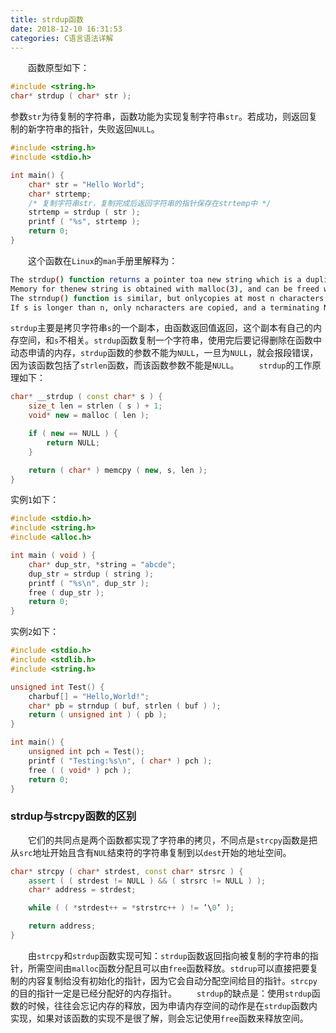 ```yaml
---
title: strdup函数
date: 2018-12-10 16:31:53
categories: C语言语法详解
---
```

&emsp;&emsp;函数原型如下：

``` cpp
#include <string.h>
char* strdup ( char* str );
```

参数`str`为待复制的字符串，函数功能为实现复制字符串`str`。若成功，则返回复制的新字符串的指针，失败返回`NULL`。

``` cpp
#include <string.h>
#include <stdio.h>

int main() {
    char* str = "Hello World";
    char* strtemp;
    /* 复制字符串str，复制完成后返回字符串的指针保存在strtemp中 */
    strtemp = strdup ( str );
    printf ( "%s", strtemp );
    return 0;
}
```

&emsp;&emsp;这个函数在`Linux`的`man`手册里解释为：

``` bash
The strdup() function returns a pointer toa new string which is a duplicate of the string s.
Memory for thenew string is obtained with malloc(3), and can be freed with free(3).
The strndup() function is similar, but onlycopies at most n characters.
If s is longer than n, only ncharacters are copied, and a terminating NUL is added.
```

`strdup`主要是拷贝字符串`s`的一个副本，由函数返回值返回，这个副本有自己的内存空间，和`s`不相关。`strdup`函数复制一个字符串，使用完后要记得删除在函数中动态申请的内存，`strdup`函数的参数不能为`NULL`，一旦为`NULL`，就会报段错误，因为该函数包括了`strlen`函数，而该函数参数不能是`NULL`。
&emsp;&emsp;`strdup`的工作原理如下：

``` cpp
char* __strdup ( const char* s ) {
    size_t len = strlen ( s ) + 1;
    void* new = malloc ( len );

    if ( new == NULL ) {
        return NULL;
    }

    return ( char* ) memcpy ( new, s, len );
}
```

实例`1`如下：

``` cpp
#include <stdio.h>
#include <string.h>
#include <alloc.h>

int main ( void ) {
    char* dup_str, *string = "abcde";
    dup_str = strdup ( string );
    printf ( "%s\n", dup_str );
    free ( dup_str );
    return 0;
}
```

实例`2`如下：

``` cpp
#include <stdio.h>
#include <stdlib.h>
#include <string.h>

unsigned int Test() {
    charbuf[] = "Hello,World!";
    char* pb = strndup ( buf, strlen ( buf ) );
    return ( unsigned int ) ( pb );
}

int main() {
    unsigned int pch = Test();
    printf ( "Testing:%s\n", ( char* ) pch );
    free ( ( void* ) pch );
    return 0;
}
```

### strdup与strcpy函数的区别

&emsp;&emsp;它们的共同点是两个函数都实现了字符串的拷贝，不同点是`strcpy`函数是把从`src`地址开始且含有`NUL`结束符的字符串复制到以`dest`开始的地址空间。

``` cpp
char* strcpy ( char* strdest, const char* strsrc ) {
    assert ( ( strdest != NULL ) && ( strsrc != NULL ) );
    char* address = strdest;

    while ( ( *strdest++ = *strstrc++ ) != ’\0’ );

    return address;
}
```

&emsp;&emsp;由`strcpy`和`strdup`函数实现可知：`strdup`函数返回指向被复制的字符串的指针，所需空间由`malloc`函数分配且可以由`free`函数释放。`stdrup`可以直接把要复制的内容复制给没有初始化的指针，因为它会自动分配空间给目的指针。`strcpy`的目的指针一定是已经分配好的内存指针。
&emsp;&emsp;`strdup`的缺点是：使用`strdup`函数的时候，往往会忘记内存的释放，因为申请内存空间的动作是在`strdup`函数内实现，如果对该函数的实现不是很了解，则会忘记使用`free`函数来释放空间。